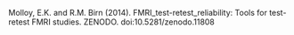 Molloy, E.K. and R.M. Birn (2014). FMRI_test-retest_reliability: Tools for test-retest FMRI studies. ZENODO. doi:10.5281/zenodo.11808
